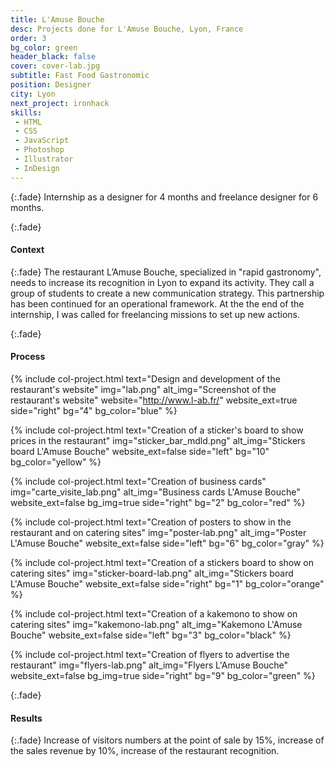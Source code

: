 ```yaml
---
title: L'Amuse Bouche
desc: Projects done for L'Amuse Bouche, Lyon, France
order: 3
bg_color: green
header_black: false
cover: cover-lab.jpg
subtitle: Fast Food Gastronomic
position: Designer
city: Lyon
next_project: ironhack
skills:
 - HTML
 - CSS
 - JavaScript
 - Photoshop
 - Illustrator
 - InDesign
---
```

{:.fade}
Internship as a designer for 4 months and freelance designer for 6 months.

{:.fade}
#### Context

{:.fade}
The restaurant L’Amuse Bouche, specialized in "rapid gastronomy", needs to increase its recognition in Lyon to expand its activity. They call a group of students to create a new communication strategy. This partnership has been continued for an operational framework. At the the end of the internship, I was called for freelancing missions to set up new actions.

{:.fade}
#### Process

{%
    include col-project.html
    text="Design and development of the restaurant's website"
    img="lab.png"
    alt_img="Screenshot of the restaurant's website"
    website="http://www.l-ab.fr/"
    website_ext=true
    side="right"
    bg="4"
    bg_color="blue"
%}

{%
    include col-project.html
    text="Creation of a sticker's board to show prices in the restaurant"
    img="sticker_bar_mdld.png"
    alt_img="Stickers board L'Amuse Bouche"
    website_ext=false
    side="left"
    bg="10"
    bg_color="yellow"
%}

{%
    include col-project.html
    text="Creation of business cards"
    img="carte_visite_lab.png"
    alt_img="Business cards L'Amuse Bouche"
    website_ext=false
    bg_img=true
    side="right"
    bg="2"
    bg_color="red"
%}

{%
    include col-project.html
    text="Creation of posters to show in the restaurant and on catering sites"
    img="poster-lab.png"
    alt_img="Poster L'Amuse Bouche"
    website_ext=false
    side="left"
    bg="6"
    bg_color="gray"
%}

{%
    include col-project.html
    text="Creation of a stickers board to show on catering sites"
    img="sticker-board-lab.png"
    alt_img="Stickers board L'Amuse Bouche"
    website_ext=false
    side="right"
    bg="1"
    bg_color="orange"
%}

{%
    include col-project.html
    text="Creation of a kakemono to show on catering sites"
    img="kakemono-lab.png"
    alt_img="Kakemono L'Amuse Bouche"
    website_ext=false
    side="left"
    bg="3"
    bg_color="black"
%}

{%
    include col-project.html
    text="Creation of flyers to advertise the restaurant"
    img="flyers-lab.png"
    alt_img="Flyers L'Amuse Bouche"
    website_ext=false
    bg_img=true
    side="right"
    bg="9"
    bg_color="green"
%}

{:.fade}
#### Results

{:.fade}
Increase of visitors numbers at the point of sale by 15%, increase of the sales revenue by 10%, increase of the restaurant recognition.
